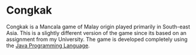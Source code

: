 # Congkak

Congkak is a Mancala game of Malay origin played primarily in South-east Asia. This is a slightly different version of the game since its based on an assignment from my University. The game is developed completely using the [Java Programming Language](https://en.wikipedia.org/wiki/Java_(programming_language)). 
